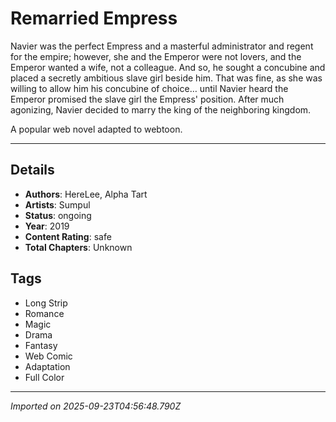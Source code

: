 # Remarried Empress

Navier was the perfect Empress and a masterful administrator and regent for the empire; however, she and the Emperor were not lovers, and the Emperor wanted a wife, not a colleague. And so, he sought a concubine and placed a secretly ambitious slave girl beside him. That was fine, as she was willing to allow him his concubine of choice… until Navier heard the Emperor promised the slave girl the Empress' position. After much agonizing, Navier decided to marry the king of the neighboring kingdom.  
  
A popular web novel adapted to webtoon.  


---

## Details
- **Authors**: HereLee, Alpha Tart
- **Artists**: Sumpul
- **Status**: ongoing
- **Year**: 2019
- **Content Rating**: safe
- **Total Chapters**: Unknown

## Tags
- Long Strip
- Romance
- Magic
- Drama
- Fantasy
- Web Comic
- Adaptation
- Full Color

---
*Imported on 2025-09-23T04:56:48.790Z*
